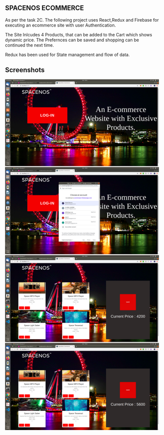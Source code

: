 ## SPACENOS ECOMMERCE

As per the task 2C. The following project uses React,Redux and Firebase for executing an ecommerce site with user Authentication. 

The Site Inlcudes 4 Products, that can be added to the Cart which shows dynamic price. The Prefernces can be saved and shopping can be continued the next time.

Redux has been used for State management and flow of data.

## Screenshots
![alt text](Screenshots/ss1.png)
![alt text](Screenshots/ss2.png)
![alt text](Screenshots/ss3.png)
![alt text](Screenshots/ss4.png)
